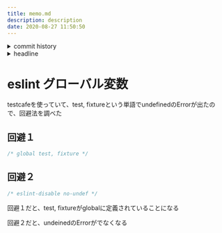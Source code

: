 ```yaml
---
title: memo.md
description: description
date: 2020-08-27 11:50:50
---
```

<!-- history area start -->
<details><summary>commit history</summary><div><ol>

</ol></div></details>
<!-- history area end -->
<!-- toc area start -->
<details><summary>headline</summary><div>
<!-- START doctoc -->
<!-- END doctoc -->

</div></details>

<!-- toc area end -->
# eslint グローバル変数

testcafeを使っていて、test, fixtureという単語でundefinedのErrorが出たので、回避法を調べた

## 回避１

```javascript
/* global test, fixture */
```

## 回避２

```javascript
/* eslint-disable no-undef */
```

回避１だと、test, fixtureがglobalに定義されていることになる

回避２だと、undeinedのErrorがでなくなる

